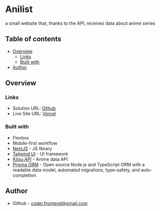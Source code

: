# Anilist
a small website that, thanks to the API, receives data about anime series

## Table of contents

- [Overview](#overview)
  - [Links](#links)
  - [Built with](#built-with)
- [Author](#author)

## Overview

### Links

- Solution URL: [Github](https://github.com/Kirill-frontend/anilist)
- Live Site URL: [Vercel](anilist-eta.vercel.app)

### Built with

- Flexbox
- Mobile-first workflow
- [NextJS](https://nextjs.org/) - JS library
- [Tailwind UI](https://tailwindcss.com/) - UI framework
- [Kitsu API](https://kitsu.app) - Anime data API
- [Prisma ORM](https://www.prisma.io/) - Open source Node.js and TypeScript ORM with a readable data model, automated migrations, type-safety, and auto-completion.

## Author

- Github - [coder.frontend@gmail.com](https://github.com/Kirill-frontend)
